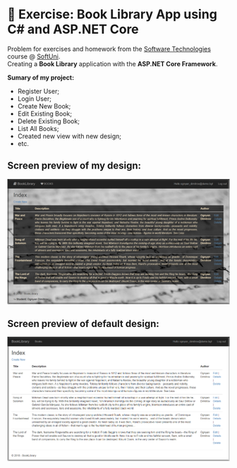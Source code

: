 # :triangular_ruler: Exercise: Book Library App using C# and ASP.NET Core

Problem for exercises and homework from the [Software Technologies](https://github.com/OgnyanDD/Software-Technologies) course @ [SoftUni](https://softuni.bg/).<br/>
Creating a **Book Library** application with the **ASP.NET Core Framework**.<br/>

**Sumary of my project:**
*	Register User;
*	Login User;
*	Create New Book;
*	Edit Existing Book;
*	Delete Existing Book;
*	List All Books;
* Created new view with new design;
* etc.<br/>

## Screen preview of my design:
![My Design](https://github.com/OgnyanDD/Software-Technologies/blob/master/TF27.%20CSHARP%20ASP.NET%20MVC%20OVERVIEW.NET%20MVC%20OVERVIEW%20-%20EXERCISES/02.%20CSHARP%20BOOK%20LIBRARY/pic's/MyDesign.png)
<br/>
## Screen preview of default design:
![Default Design](https://github.com/OgnyanDD/Software-Technologies/blob/master/TF27.%20CSHARP%20ASP.NET%20MVC%20OVERVIEW.NET%20MVC%20OVERVIEW%20-%20EXERCISES/02.%20CSHARP%20BOOK%20LIBRARY/pic's/DefaultDesign.png)
